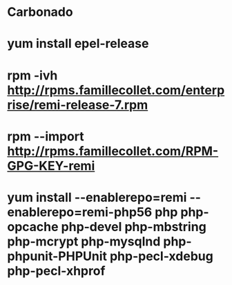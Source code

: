 # Carbonado 
# yum install epel-release
# rpm -ivh http://rpms.famillecollet.com/enterprise/remi-release-7.rpm
# rpm --import http://rpms.famillecollet.com/RPM-GPG-KEY-remi

# yum install --enablerepo=remi --enablerepo=remi-php56 php php-opcache php-devel php-mbstring php-mcrypt php-mysqlnd php-phpunit-PHPUnit php-pecl-xdebug php-pecl-xhprof
